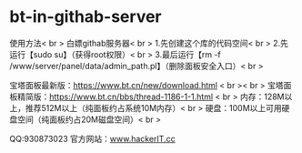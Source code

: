 # bt-in-githab-server
使用方法< br >
白嫖githab服务器< br >
1.先创建这个库的代码空间< br >
2.先运行【sudo su】（获得root权限）< br >
3.最后运行【rm -f /www/server/panel/data/admin_path.pl】（删除面板安全入口）< br >

宝塔面板最新版：https://www.bt.cn/new/download.html < br >< br >
宝塔面板精简版：https://www.bt.cn/bbs/thread-1186-1-1.html < br >
内存：128M以上，推荐512M以上（纯面板约占系统10M内存）< br >
硬盘：100M以上可用硬盘空间（纯面板约占20M磁盘空间）< br >

QQ:930873023 官方网站：www.hackerIT.cc
